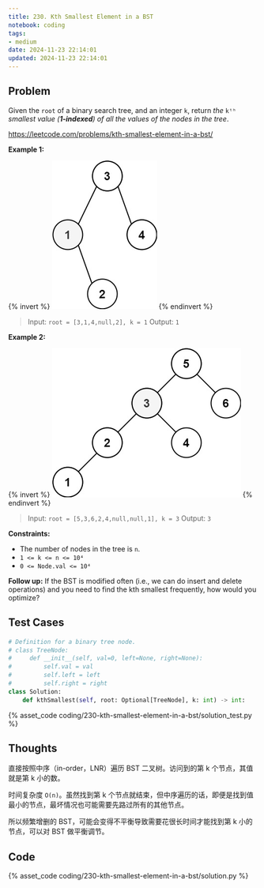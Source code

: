 ```yaml
---
title: 230. Kth Smallest Element in a BST
notebook: coding
tags:
- medium
date: 2024-11-23 22:14:01
updated: 2024-11-23 22:14:01
---
```

## Problem

Given the `root` of a binary search tree, and an integer `k`, return _the_ `kᵗʰ` _smallest value (**1-indexed**) of all the values of the nodes in the tree_.

<https://leetcode.com/problems/kth-smallest-element-in-a-bst/>

**Example 1:**

{% invert %}
![case1](230-kth-smallest-element-in-a-bst/case1.png)
{% endinvert %}

> Input: `root = [3,1,4,null,2], k = 1`
> Output: `1`

**Example 2:**

{% invert %}
![case2](230-kth-smallest-element-in-a-bst/case2.png)
{% endinvert %}

> Input: `root = [5,3,6,2,4,null,null,1], k = 3`
> Output: `3`

**Constraints:**

- The number of nodes in the tree is `n`.
- `1 <= k <= n <= 10⁴`
- `0 <= Node.val <= 10⁴`

**Follow up:** If the BST is modified often (i.e., we can do insert and delete operations) and you need to find the kth smallest frequently, how would you optimize?

## Test Cases

``` python
# Definition for a binary tree node.
# class TreeNode:
#     def __init__(self, val=0, left=None, right=None):
#         self.val = val
#         self.left = left
#         self.right = right
class Solution:
    def kthSmallest(self, root: Optional[TreeNode], k: int) -> int:
```

{% asset_code coding/230-kth-smallest-element-in-a-bst/solution_test.py %}

## Thoughts

直接按照中序（in-order，LNR）遍历 BST 二叉树。访问到的第 k 个节点，其值就是第 k 小的数。

时间复杂度 `O(n)`。虽然找到第 k 个节点就结束，但中序遍历的话，即便是找到值最小的节点，最坏情况也可能需要先路过所有的其他节点。

所以频繁增删的 BST，可能会变得不平衡导致需要花很长时间才能找到第 k 小的节点，可以对 BST 做平衡调节。

## Code

{% asset_code coding/230-kth-smallest-element-in-a-bst/solution.py %}
